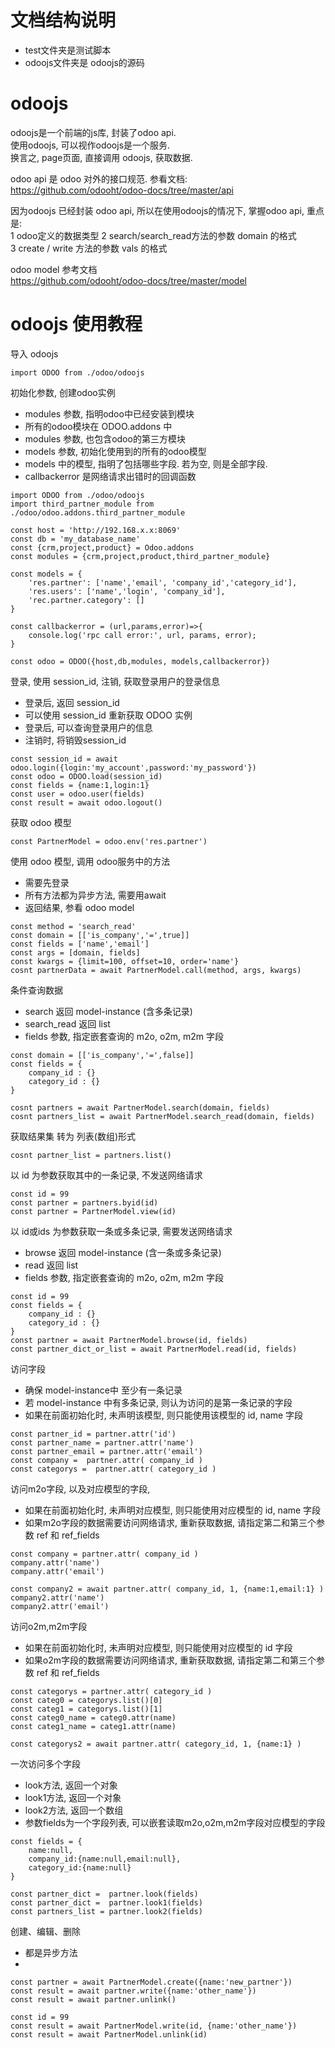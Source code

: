 # 文档结构说明

* test文件夹是测试脚本
* odoojs文件夹是 odoojs的源码


# odoojs

odoojs是一个前端的js库, 封装了odoo api.  
使用odoojs, 可以视作odoojs是一个服务.  
换言之, page页面, 直接调用 odoojs, 获取数据. 

odoo api 是 odoo 对外的接口规范. 参看文档:  
https://github.com/odooht/odoo-docs/tree/master/api

因为odoojs 已经封装 odoo api, 所以在使用odoojs的情况下, 掌握odoo api, 重点是:  
1 odoo定义的数据类型
2 search/search_read方法的参数 domain 的格式  
3 create / write 方法的参数 vals 的格式  
 

odoo model 参考文档  
https://github.com/odooht/odoo-docs/tree/master/model  


# odoojs 使用教程

导入 odoojs

```
import ODOO from ./odoo/odoojs
```

初始化参数, 创建odoo实例
* modules 参数, 指明odoo中已经安装到模块
* 所有的odoo模块在 ODOO.addons 中
* modules 参数, 也包含odoo的第三方模块
* models 参数, 初始化使用到的所有的odoo模型
* models 中的模型, 指明了包括哪些字段. 若为空, 则是全部字段.
* callbackerror 是网络请求出错时的回调函数

```
import ODOO from ./odoo/odoojs
import third_partner_module from ./odoo/odoo.addons.third_partner_module

const host = 'http://192.168.x.x:8069'
const db = 'my_database_name'
const {crm,project,product} = Odoo.addons
const modules = {crm,project,product,third_partner_module}

const models = {
    'res.partner': ['name','email', 'company_id','category_id'],
    'res.users': ['name','login', 'company_id'],
    'rec.partner.category': []
}

const callbackerror = (url,params,error)=>{
    console.log('rpc call error:', url, params, error);
}

const odoo = ODOO({host,db,modules, models,callbackerror})
```

登录, 使用 session\_id, 注销, 获取登录用户的登录信息 
* 登录后, 返回 session\_id
* 可以使用 session\_id 重新获取 ODOO 实例
* 登录后, 可以查询登录用户的信息
* 注销时, 将销毁session\_id
```
const session_id = await odoo.login({login:'my_account',password:'my_password'})
const odoo = ODOO.load(session_id)
const fields = {name:1,login:1}
const user = odoo.user(fields)
const result = await odoo.logout()
```


获取 odoo 模型    
```
const PartnerModel = odoo.env('res.partner')
```

使用 odoo 模型, 调用 odoo服务中的方法  
* 需要先登录
* 所有方法都为异步方法, 需要用await
* 返回结果, 参看 odoo model
```
const method = 'search_read'
const domain = [['is_company','=',true]]
const fields = ['name','email']
const args = [domain, fields]
const kwargs = {limit=100, offset=10, order='name'}
cosnt partnerData = await PartnerModel.call(method, args, kwargs)
```

条件查询数据  
* search 返回 model-instance (含多条记录)
* search_read 返回 list
* fields 参数, 指定嵌套查询的 m2o, o2m, m2m 字段

```
const domain = [['is_company','=',false]]
const fields = {
    company_id : {}
    category_id : {}
}

cosnt partners = await PartnerModel.search(domain, fields)
cosnt partners_list = await PartnerModel.search_read(domain, fields)
```

获取结果集 转为 列表(数组)形式
```
cosnt partner_list = partners.list()
```

以 id 为参数获取其中的一条记录, 不发送网络请求
```
const id = 99
const partner = partners.byid(id)
const partner = PartnerModel.view(id)
```

以 id或ids 为参数获取一条或多条记录, 需要发送网络请求
* browse 返回 model-instance (含一条或多条记录)
* read 返回 list
* fields 参数, 指定嵌套查询的 m2o, o2m, m2m 字段

```
const id = 99
const fields = {
    company_id : {}
    category_id : {}
}
const partner = await PartnerModel.browse(id, fields)
const partner_dict_or_list = await PartnerModel.read(id, fields)
```


访问字段  
* 确保 model-instance中 至少有一条记录
* 若 model-instance 中有多条记录, 则认为访问的是第一条记录的字段
* 如果在前面初始化时, 未声明该模型, 则只能使用该模型的 id, name 字段

```
const partner_id = partner.attr('id')
const partner_name = partner.attr('name')
const partner_email = partner.attr('email')
const company =  partner.attr( company_id )
const categorys =  partner.attr( category_id )

```

访问m2o字段, 以及对应模型的字段, 
* 如果在前面初始化时, 未声明对应模型, 则只能使用对应模型的 id, name 字段
* 如果m2o字段的数据需要访问网络请求, 重新获取数据, 请指定第二和第三个参数 ref 和 ref_fields

```
const company = partner.attr( company_id )
company.attr('name')
company.attr('email')

const company2 = await partner.attr( company_id, 1, {name:1,email:1} )
company2.attr('name')
company2.attr('email')

```

访问o2m,m2m字段
* 如果在前面初始化时, 未声明对应模型, 则只能使用对应模型的 id 字段
* 如果o2m字段的数据需要访问网络请求, 重新获取数据, 请指定第二和第三个参数 ref 和 ref_fields
 
```
const categorys = partner.attr( category_id )
const categ0 = categorys.list()[0]
const categ1 = categorys.list()[1]
const categ0_name = categ0.attr(name)
const categ1_name = categ1.attr(name)

const categorys2 = await partner.attr( category_id, 1, {name:1} )

```

一次访问多个字段  
* look方法, 返回一个对象
* look1方法, 返回一个对象
* look2方法, 返回一个数组
* 参数fields为一个字段列表, 可以嵌套读取m2o,o2m,m2m字段对应模型的字段

```
const fields = {
    name:null,
    company_id:{name:null,email:null},
    category_id:{name:null}
}

const partner_dict =  partner.look(fields)
const partner_dict =  partner.look1(fields)
const partners_list = partner.look2(fields)

```

创建、编辑、删除
* 都是异步方法
* 

```
const partner = await PartnerModel.create({name:'new_partner'})
const result = await partner.write({name:'other_name'})
const result = await partner.unlink()

const id = 99
const result = await PartnerModel.write(id, {name:'other_name'})
const result = await PartnerModel.unlink(id)

```


